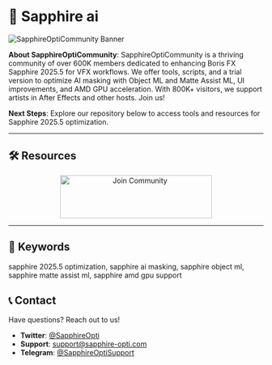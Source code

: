 # 🎨 Sapphire ai  

 
![SapphireOptiCommunity Banner](https://i.ytimg.com/vi/t3u_hSamRbc/maxresdefault.jpg)

**About SapphireOptiCommunity**: SapphireOptiCommunity is a thriving community of over 600K members dedicated to enhancing Boris FX Sapphire 2025.5 for VFX workflows. We offer tools, scripts, and a trial version to optimize AI masking with Object ML and Matte Assist ML, UI improvements, and AMD GPU acceleration. With 800K+ visitors, we support artists in After Effects and other hosts. Join us!

**Next Steps**: Explore our repository below to access tools and resources for Sapphire 2025.5 optimization.

---

## 🛠 Resources
 
  <div align="center">
  <a href="https://github.com/Sapphire-Opti-Community/Sapphire-Opti-Pack" target="_blank">
    <img src="https://img.shields.io/badge/Join-Community-3498db" alt="Join Community" width="300" height="85" style="border:none;">
  </a>
</div>

---

## 🔑 Keywords

sapphire 2025.5 optimization, sapphire ai masking, sapphire object ml, sapphire matte assist ml, sapphire amd gpu support

## 📞 Contact

Have questions? Reach out to us!  
- **Twitter**: [@SapphireOpti](https://twitter.com/SapphireOpti)  
- **Support**: [support@sapphire-opti.com](mailto:support@sapphire-opti.com)  
- **Telegram**: [@SapphireOptiSupport](https://t.me/SapphireOptiSupport)  
